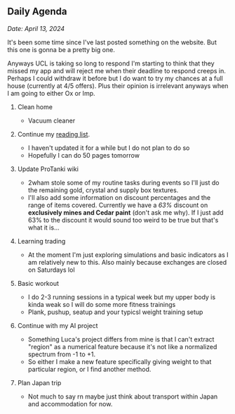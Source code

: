 ## Daily Agenda
*Date: April 13, 2024*

It's been some time since I've last posted something on the website. But this one is gonna be a pretty big one.

Anyways UCL is taking so long to respond I'm starting to think that they missed my app and will reject me when their deadline to respond creeps in. Perhaps I could withdraw it before but I do want to try my chances at a full house (currently at 4/5 offers). Plus their opinion is irrelevant anyways when I am going to either Ox or Imp.


1. Clean home

    - Vacuum cleaner


2. Continue my [reading list](/books).

    - I haven't updated it for a while but I do not plan to do so
    - Hopefully I can do 50 pages tomorrow


3. Update ProTanki wiki

    - 2wham stole some of my routine tasks during events so I'll just do the remaining gold, crystal and supply box textures.
    - I'll also add some information on discount percentages and the range of items covered. Currently we have a *63%* discount on **exclusively mines and Cedar paint** (don't ask me why). If I just add 63% to the discount it would sound too weird to be true but that's what it is...


4. Learning trading

    - At the moment I'm just exploring simulations and basic indicators as I am relatively new to this. Also mainly because exchanges are closed on Saturdays lol


5.  Basic workout

    - I do 2-3 running sessions in a typical week but my upper body is kinda weak so I will do some more fitness trainings
    - Plank, pushup, seatup and your typicsl weight training setup


6. Continue with my AI project

    - Something Luca's project differs from mine is that I can't extract "region" as a numerical feature because it's not like a normalized spectrum from -1 to +1.
    - So either I make a new feature specifically giving weight to that particular region, or I find another method.


7. Plan Japan trip

    - Not much to say rn maybe just think about transport within Japan and accommodation for now.

